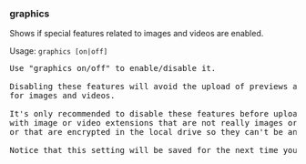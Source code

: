 ### graphics
Shows if special features related to images and videos are enabled.

Usage: `graphics [on|off]`
<pre>
Use "graphics on/off" to enable/disable it.

Disabling these features will avoid the upload of previews and thumbnails
for images and videos.

It's only recommended to disable these features before uploading files
with image or video extensions that are not really images or videos,
or that are encrypted in the local drive so they can't be analyzed anyway.

Notice that this setting will be saved for the next time you open MEGAcmd, but will be removed if you logout.
</pre>
